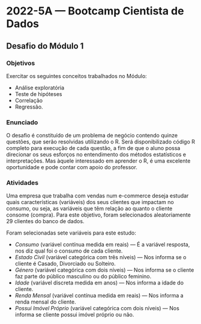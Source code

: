 # 2022-5A — Bootcamp Cientista de Dados

## Desafio do Módulo 1

### Objetivos

Exercitar os seguintes conceitos trabalhados no Módulo:

- Análise exploratória
- Teste de hipóteses
- Correlação
- Regressão.

### Enunciado

O desafio é constituído de um problema de negócio contendo quinze questões, que serão resolvidas utilizando o R. Será disponibilizado código R completo para execução de cada questão, a fim de que o aluno possa direcionar os seus esforços no entendimento dos métodos estatísticos e interpretações. Mas àquele interessado em aprender o R, é uma excelente oportunidade e pode contar com apoio do professor.

### Atividades

Uma empresa que trabalha com vendas num e-commerce deseja estudar quais características (variáveis) dos seus clientes que impactam no consumo, ou seja, as variáveis que têm relação ao quanto o cliente consome (compra). Para este objetivo, foram selecionados aleatoriamente 29 clientes do banco de dados.

Foram selecionadas sete variáveis para este estudo:

- _Consumo_ (variável contínua medida em reais) — É a variável resposta, nos diz qual foi o consumo de cada cliente.
- _Estado Civil_ (variável categórica com três níveis) — Nos informa se o cliente é Casado, Divorciado ou Solteiro.
- _Género_ (variável categórica com dois níveis) — Nos informa se o cliente faz parte do público masculino ou do público feminino.
- _Idade_ (variável discreta medida em anos) — Nos informa a idade do cliente.
- _Renda Mensal_ (variável contínua medida em reais) — Nos informa a renda mensal do cliente.
- _Possui Imóvel Próprio_ (variável categórica com dois níveis) — Nos informa se cliente possui imóvel próprio ou não.
